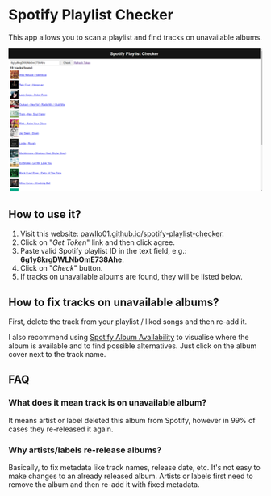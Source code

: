 # Spotify Playlist Checker

This app allows you to scan a playlist and find tracks on unavailable albums.

![example](./images/example.png)

## How to use it?

1. Visit this website: [pawllo01.github.io/spotify-playlist-checker](https://pawllo01.github.io/spotify-playlist-checker/).
2. Click on "_Get Token_" link and then click agree.
3. Paste valid Spotify playlist ID in the text field, e.g.: **6g1y8krgDWLNbOmE738Ahe**.
4. Click on "_Check_" button.
5. If tracks on unavailable albums are found, they will be listed below.

## How to fix tracks on unavailable albums?

First, delete the track from your playlist / liked songs and then re-add it.

I also recommend using [Spotify Album Availability](https://developer.spotify.com/community/showcase/album-availability/) to visualise where the album is available
and to find possible alternatives. Just click on the album cover next to the track name.

## FAQ

### What does it mean track is on unavailable album?

It means artist or label deleted this album from Spotify, however in 99% of cases they re-released it again.

### Why artists/labels re-release albums?

Basically, to fix metadata like track names, release date, etc.
It's not easy to make changes to an already released album. Artists or labels first need to remove the album and then re-add it with fixed metadata.

